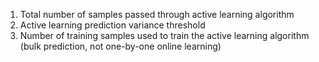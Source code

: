 1. Total number of samples passed through active learning algorithm
2. Active learning prediction variance threshold
3. Number of training samples used to train the active learning algorithm (bulk prediction, not one-by-one online learning)

